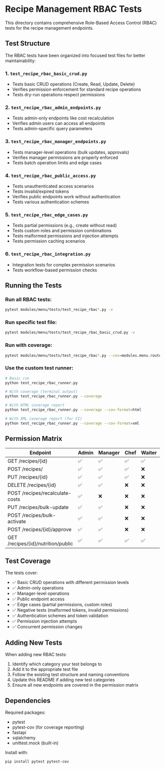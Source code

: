 # Recipe Management RBAC Tests

This directory contains comprehensive Role-Based Access Control (RBAC) tests for the recipe management endpoints.

## Test Structure

The RBAC tests have been organized into focused test files for better maintainability:

### 1. `test_recipe_rbac_basic_crud.py`
- Tests basic CRUD operations (Create, Read, Update, Delete)
- Verifies permission enforcement for standard recipe operations
- Tests dry-run operations respect permissions

### 2. `test_recipe_rbac_admin_endpoints.py`
- Tests admin-only endpoints like cost recalculation
- Verifies admin users can access all endpoints
- Tests admin-specific query parameters

### 3. `test_recipe_rbac_manager_endpoints.py`
- Tests manager-level operations (bulk updates, approvals)
- Verifies manager permissions are properly enforced
- Tests batch operation limits and edge cases

### 4. `test_recipe_rbac_public_access.py`
- Tests unauthenticated access scenarios
- Tests invalid/expired tokens
- Verifies public endpoints work without authentication
- Tests various authentication schemes

### 5. `test_recipe_rbac_edge_cases.py`
- Tests partial permissions (e.g., create without read)
- Tests custom roles and permission combinations
- Tests malformed permissions and injection attempts
- Tests permission caching scenarios

### 6. `test_recipe_rbac_integration.py`
- Integration tests for complex permission scenarios
- Tests workflow-based permission checks

## Running the Tests

### Run all RBAC tests:
```bash
pytest modules/menu/tests/test_recipe_rbac*.py -v
```

### Run specific test file:
```bash
pytest modules/menu/tests/test_recipe_rbac_basic_crud.py -v
```

### Run with coverage:
```bash
pytest modules/menu/tests/test_recipe_rbac*.py --cov=modules.menu.routes.recipe_routes --cov-report=term-missing
```

### Use the custom test runner:
```bash
# Basic run
python test_recipe_rbac_runner.py

# With coverage (terminal output)
python test_recipe_rbac_runner.py --coverage

# With HTML coverage report
python test_recipe_rbac_runner.py --coverage --cov-format=html

# With XML coverage report (for CI)
python test_recipe_rbac_runner.py --coverage --cov-format=xml
```

## Permission Matrix

| Endpoint | Admin | Manager | Chef | Waiter | Unauthorized |
|----------|-------|---------|------|--------|--------------|
| GET /recipes/{id} | ✅ | ✅ | ✅ | ✅ | ❌ |
| POST /recipes/ | ✅ | ✅ | ✅ | ❌ | ❌ |
| PUT /recipes/{id} | ✅ | ✅ | ✅ | ❌ | ❌ |
| DELETE /recipes/{id} | ✅ | ✅ | ❌ | ❌ | ❌ |
| POST /recipes/recalculate-costs | ✅ | ❌ | ❌ | ❌ | ❌ |
| PUT /recipes/bulk-update | ✅ | ✅ | ❌ | ❌ | ❌ |
| POST /recipes/bulk-activate | ✅ | ✅ | ❌ | ❌ | ❌ |
| POST /recipes/{id}/approve | ✅ | ✅ | ❌ | ❌ | ❌ |
| GET /recipes/{id}/nutrition/public | ✅ | ✅ | ✅ | ✅ | ✅ |

## Test Coverage

The tests cover:
- ✅ Basic CRUD operations with different permission levels
- ✅ Admin-only operations
- ✅ Manager-level operations
- ✅ Public endpoint access
- ✅ Edge cases (partial permissions, custom roles)
- ✅ Negative tests (malformed tokens, invalid permissions)
- ✅ Authentication schemes and token validation
- ✅ Permission injection attempts
- ✅ Concurrent permission changes

## Adding New Tests

When adding new RBAC tests:
1. Identify which category your test belongs to
2. Add it to the appropriate test file
3. Follow the existing test structure and naming conventions
4. Update this README if adding new test categories
5. Ensure all new endpoints are covered in the permission matrix

## Dependencies

Required packages:
- pytest
- pytest-cov (for coverage reporting)
- fastapi
- sqlalchemy
- unittest.mock (built-in)

Install with:
```bash
pip install pytest pytest-cov
```